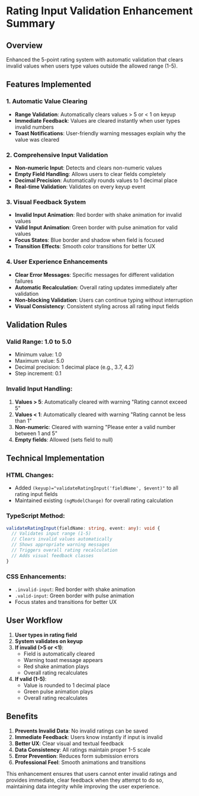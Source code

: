 # Rating Input Validation Enhancement Summary

## Overview
Enhanced the 5-point rating system with automatic validation that clears invalid values when users type values outside the allowed range (1-5).

## Features Implemented

### 1. **Automatic Value Clearing**
- **Range Validation**: Automatically clears values > 5 or < 1 on keyup
- **Immediate Feedback**: Values are cleared instantly when user types invalid numbers
- **Toast Notifications**: User-friendly warning messages explain why the value was cleared

### 2. **Comprehensive Input Validation**
- **Non-numeric Input**: Detects and clears non-numeric values
- **Empty Field Handling**: Allows users to clear fields completely
- **Decimal Precision**: Automatically rounds values to 1 decimal place
- **Real-time Validation**: Validates on every keyup event

### 3. **Visual Feedback System**
- **Invalid Input Animation**: Red border with shake animation for invalid values
- **Valid Input Animation**: Green border with pulse animation for valid values
- **Focus States**: Blue border and shadow when field is focused
- **Transition Effects**: Smooth color transitions for better UX

### 4. **User Experience Enhancements**
- **Clear Error Messages**: Specific messages for different validation failures
- **Automatic Recalculation**: Overall rating updates immediately after validation
- **Non-blocking Validation**: Users can continue typing without interruption
- **Visual Consistency**: Consistent styling across all rating input fields

## Validation Rules

### **Valid Range**: 1.0 to 5.0
- Minimum value: 1.0
- Maximum value: 5.0
- Decimal precision: 1 decimal place (e.g., 3.7, 4.2)
- Step increment: 0.1

### **Invalid Input Handling**:
1. **Values > 5**: Automatically cleared with warning "Rating cannot exceed 5"
2. **Values < 1**: Automatically cleared with warning "Rating cannot be less than 1"
3. **Non-numeric**: Cleared with warning "Please enter a valid number between 1 and 5"
4. **Empty fields**: Allowed (sets field to null)

## Technical Implementation

### **HTML Changes**:
- Added `(keyup)="validateRatingInput('fieldName', $event)"` to all rating input fields
- Maintained existing `(ngModelChange)` for overall rating calculation

### **TypeScript Method**:
```typescript
validateRatingInput(fieldName: string, event: any): void {
  // Validates input range (1-5)
  // Clears invalid values automatically
  // Shows appropriate warning messages
  // Triggers overall rating recalculation
  // Adds visual feedback classes
}
```

### **CSS Enhancements**:
- `.invalid-input`: Red border with shake animation
- `.valid-input`: Green border with pulse animation
- Focus states and transitions for better UX

## User Workflow

1. **User types in rating field**
2. **System validates on keyup**
3. **If invalid (>5 or <1)**:
   - Field is automatically cleared
   - Warning toast message appears
   - Red shake animation plays
   - Overall rating recalculates
4. **If valid (1-5)**:
   - Value is rounded to 1 decimal place
   - Green pulse animation plays
   - Overall rating recalculates

## Benefits

1. **Prevents Invalid Data**: No invalid ratings can be saved
2. **Immediate Feedback**: Users know instantly if input is invalid
3. **Better UX**: Clear visual and textual feedback
4. **Data Consistency**: All ratings maintain proper 1-5 scale
5. **Error Prevention**: Reduces form submission errors
6. **Professional Feel**: Smooth animations and transitions

This enhancement ensures that users cannot enter invalid ratings and provides immediate, clear feedback when they attempt to do so, maintaining data integrity while improving the user experience.